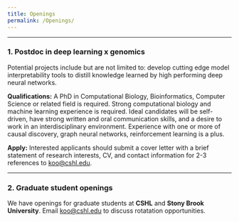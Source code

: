 ```yaml
---
title: Openings
permalink: /Openings/
---
```




<hr>


### 1. Postdoc in deep learning x genomics

Potential projects include but are not limited to: develop cutting edge model interpretability tools to distill knowledge learned by high performing deep neural networks.  


<b>Qualifications:</b> A PhD in Computational Biology, Bioinformatics, Computer Science or related field is required. Strong computational biology and machine learning experience is required. Ideal candidates will be self-driven, have strong written and oral communication skills, and a desire to work in an interdisciplinary environment. Experience with one or more of causal discovery, graph neural networks, reinforcement learning is a plus.

<b>Apply:</b> Interested applicants should submit a cover letter with a brief statement of research interests, CV, and contact information for 2-3 references to koo@cshl.edu.


<hr>


### 2. Graduate student openings

We have openings for graduate students at <b>CSHL</b> and <b>Stony Brook University</b>. Email koo@cshl.edu to discuss rotatation opportunities.

<br>
<br>
<br>
<br>
<br>
<br>


